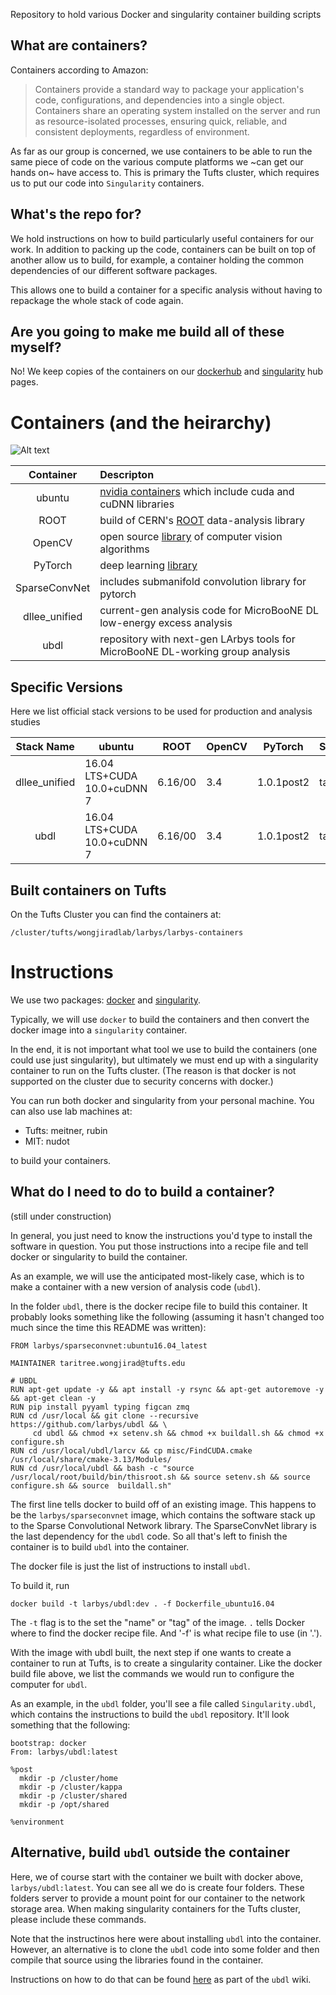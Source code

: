 Repository to hold various Docker and singularity container building scripts


## What are containers?

Containers according to Amazon:

>Containers provide a standard way to package your application's code, configurations, and dependencies into a single object.
>Containers share an operating system installed on the server and run as resource-isolated processes, ensuring quick,
>reliable, and consistent deployments, regardless of environment.

As far as our group is concerned, we use containers to be able to run the same piece of code on
the various compute platforms we ~can get our hands on~ have access to. This is primary the Tufts cluster, which requires
us to put our code into `Singularity` containers.

## What's the repo for?

We hold instructions on how to build particularly useful containers for our work.
In addition to packing up the code, containers can be built on top of another allow us to build, for example,
a container holding the common dependencies of our different software packages.

This allows one to build a container for a specific analysis without having to repackage the whole stack of code again.

## Are you going to make me build all of these myself?

No! We keep copies of the containers on our [dockerhub](dockerhub) and [singularity](https://www.singularity-hub.org/collections/2494) hub pages.

# Containers (and the heirarchy)

![Alt text](https://g.gravizo.com/source/custom_mark10?https%3A%2F%2Fraw.githubusercontent.com%2FLArbys%2Flarbys-containers%2Fmaster%2Fcontainer_graph.dot)

| Container | Descripton |
|:---------:|:-----------|
| ubuntu    | [nvidia containers](https://hub.docker.com/r/nvidia/cuda/) which include cuda and cuDNN libraries |
| ROOT      | build of CERN's [ROOT](https://github.com/root-project/root) data-analysis library |
| OpenCV    | open source [library](https://github.com/opencv/opencv) of computer vision algorithms |
| PyTorch   | deep learning [library](https://pytorch.org/) |
| SparseConvNet | includes submanifold convolution library for pytorch |
| dllee_unified   | current-gen analysis code for MicroBooNE DL low-energy excess analysis |
| ubdl      | repository with next-gen LArbys tools for MicroBooNE DL-working group analysis |

## Specific Versions

Here we list official stack versions to be used for production and analysis studies

| Stack Name | ubuntu     | ROOT    | OpenCV | PyTorch   | SubConvNet | dllee_unified | ubdl  |
|:----------:| -----------|---------|--------| --------- | ---------- | ------------- | ----- |
|  dllee_unified |  16.04 LTS+CUDA 10.0+cuDNN 7 | 6.16/00 | 3.4    | 1.0.1post2 | tagXXXXXX  | tagXXXXXXXX   |  n/a  |
|  ubdl |  16.04 LTS+CUDA 10.0+cuDNN 7 | 6.16/00 | 3.4    | 1.0.1post2 | tagXXXXXX  |    n/a        |  tagxxxx |

## Built containers on Tufts

On the Tufts Cluster you can find the containers at:

    /cluster/tufts/wongjiradlab/larbys/larbys-containers

# Instructions

We use two packages: [docker](https://www.docker.com/why-docker) and [singularity](https://www.sylabs.io/singularity/).

Typically, we will use `docker` to build the containers and then convert the docker image into a `singularity` container.

In the end, it is not important what tool we use to build the containers (one could use just singularity), but ultimately we must end up with a singularity container to run on the Tufts cluster.  (The reason is that docker is not supported on the cluster due to security concerns with docker.)

You can run both docker and singularity from your personal machine. You can also use lab machines at:

* Tufts: meitner, rubin
* MIT: nudot

to build your containers.


## What do I need to do to build a container?

(still under construction)

In general, you just need to know the instructions you'd type to install the software in question. 
You put those instructions into a recipe file and tell docker or singularity to build the container.

As an example, we will use the anticipated most-likely case, which is to make a container with a new version of analysis code (`ubdl`).

In the folder `ubdl`, there is the docker recipe file to build this container.
It probably looks something like the following (assuming it hasn't changed too much since the time this README was written):

```
FROM larbys/sparseconvnet:ubuntu16.04_latest

MAINTAINER taritree.wongjirad@tufts.edu

# UBDL
RUN apt-get update -y && apt install -y rsync && apt-get autoremove -y && apt-get clean -y
RUN pip install pyyaml typing figcan zmq
RUN cd /usr/local && git clone --recursive https://github.com/larbys/ubdl && \
     cd ubdl && chmod +x setenv.sh && chmod +x buildall.sh && chmod +x configure.sh
RUN cd /usr/local/ubdl/larcv && cp misc/FindCUDA.cmake /usr/local/share/cmake-3.13/Modules/
RUN cd /usr/local/ubdl && bash -c "source /usr/local/root/build/bin/thisroot.sh && source setenv.sh && source configure.sh && source  buildall.sh"
```

The first line tells docker to build off of an existing image.
This happens to be the `larbys/sparseconvnet` image,
which contains the software stack up to the Sparse Convolutional Network library.
The SparseConvNet library is the last dependency for the `ubdl` code.
So all that's left to finish the container is to build `ubdl` into the container.

The docker file is just the list of instructions to install `ubdl`.

To build it, run

    docker build -t larbys/ubdl:dev . -f Dockerfile_ubuntu16.04

The `-t` flag is to the set the "name" or "tag" of the image.
`.` tells Docker where to find the docker recipe file.
And '-f' is what recipe file to use (in '.').

With the image with ubdl built, the next step if one wants to create a container to run
at Tufts, is to create a singularity container.
Like the docker build file above,
we list the commands we would run to configure the computer for `ubdl`.

As an example, in the `ubdl` folder,
you'll see a file called `Singularity.ubdl`,
which contains the instructions to build the `ubdl` repository.
It'll look something that the following:

```
bootstrap: docker
From: larbys/ubdl:latest

%post
  mkdir -p /cluster/home
  mkdir -p /cluster/kappa
  mkdir -p /cluster/shared
  mkdir -p /opt/shared

%environment

```

## Alternative, build `ubdl` outside the container

Here, we of course start with the container we built with docker above, `larbys/ubdl:latest`.
You can see all we do is create four folders.
These folders server to provide a mount point for our container to the network storage area.
When making singularity containers for the Tufts cluster,
please include these commands.

Note that the instructinos here were about installing `ubdl` into the container.
However, an alternative is to clone the `ubdl` code into some folder and then compile that source
using the libraries found in the container.

Instructions on how to do that can be found [here](https://github.com/LArbys/ubdl/wiki/Build-development-copy-of-UBDL-with-container)
as part of the `ubdl` wiki.
